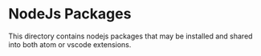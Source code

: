 NodeJs Packages
===============

This directory contains nodejs packages that may be installed and
shared into both atom or vscode extensions.